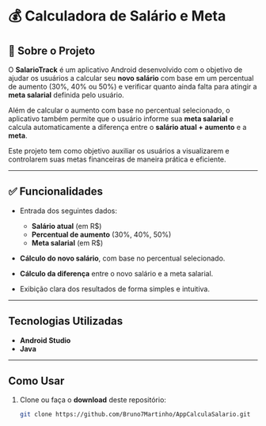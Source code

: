# 💰 **Calculadora de Salário e Meta**

## 📘 Sobre o Projeto

O **SalarioTrack** é um aplicativo Android desenvolvido com o objetivo de ajudar os usuários a calcular seu **novo salário** com base em um percentual de aumento (30%, 40% ou 50%) e verificar quanto ainda falta para atingir a **meta salarial** definida pelo usuário.

Além de calcular o aumento com base no percentual selecionado, o aplicativo também permite que o usuário informe sua **meta salarial** e calcula automaticamente a diferença entre o **salário atual + aumento** e a **meta**.

Este projeto tem como objetivo auxiliar os usuários a visualizarem e controlarem suas metas financeiras de maneira prática e eficiente.

---

## ✅ Funcionalidades

- Entrada dos seguintes dados:
  - **Salário atual** (em R$)
  - **Percentual de aumento** (30%, 40%, 50%)
  - **Meta salarial** (em R$)

- **Cálculo do novo salário**, com base no percentual selecionado.
- **Cálculo da diferença** entre o novo salário e a meta salarial.
- Exibição clara dos resultados de forma simples e intuitiva.

---

## Tecnologias Utilizadas

- **Android Studio**
- **Java**

---

## Como Usar

1. Clone ou faça o **download** deste repositório:
   ```bash
   git clone https://github.com/Bruno7Martinho/AppCalculaSalario.git
